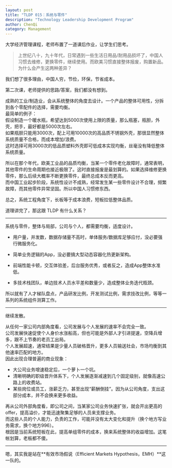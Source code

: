 ```yaml
---
layout: post
title: "TLDP 015：系统与零件"
description: "Technology Leadership Development Program"
author: ChenQi
category: Management
---
```


大学经济管理课程，老师布置了一道课后作业，让学生们思考。

> 上世纪八十，九十年代，日常遇到一些生活日用品/耐用品损坏了，中国人习惯去维修，更换零件，继续使用。而欧美习惯直接整体报废，购置新品。  
为什么会产生这两种差异？

我们想了很多理由，中国人穷，节俭，环保，节省成本。

第二次课，老师提供的思路/答案，我们都没有想到。

成熟的工业/制造业，会从系统整体的角度去设计。一个产品的整体可用性，分拆到各个零配件的选择，需要均衡。  
最简单的例子：  
假设制造一个暖水瓶，希望达到5000次使用上限的质量，那么瓶塞，瓶胆，外壳，把手，最好都是5000次左右。  
如果瓶胆只能用3000次，配上可用10000次的高品质不锈钢外壳，那很显然整体系统质量不合格，而成本增加/浪费。  
这时选择可用3000次的低品质塑料外壳即可低成本实现均衡，丝毫没有降低整体系统质量。  

所以在那个年代，欧美工业品的品质均衡，当某一个零件老化故障时，通常表明，其他零件的生命周期也接近极限了。这时直接报废是最划算的。如果选择维修更换零件，那么后续大概率不断更换零件，最终总成本反而更高。  
而中国工业起步阶段，系统性设计不成熟，经常发生某一些零件设计不合理，频繁故障，而其他零件异常坚固。所以中国人习惯修东西。  

总之，系统工程角度下，长板等于成本浪费，短板拉低整体品质。  

道理讲完了，那这跟 TLDP 有什么关系？

--------

系统与零件，整体与局部，公司与个人，都需要均衡，适度设计。  

+ 用户量，并发数，数据存储量不高时，单体服务/数据库足够应付，没必要强行微服务化。

+ 简单业务逻辑的App，没必要搞大型动态容器化热更新架构。

+ 前端性能卡顿，交互体验差，后台服务优秀，或者反之，造成App整体水准低。

+ 多技术栈团队，单边技术人员水平差和数量少，造成整体业务迭代瓶颈。

所以就有了人才梯队盘点，产品研发比例，开发测试比例，需求技改比例，等等一系列的系统组件测算工作。

--------
继续发散。

从任何一家公司内部角度看，公司发展与个人发展的速率不会完全一致。  
公司发展快速促使个人身价水涨船高，但也可能是外部人才引进提速，空降兵增多，跟不上节奏的老员工出局。  
个人发展超速，通常结果是少量人员破格晋升，更多人员输送社会，市场均衡到其他速率匹配的地方。  
因此出现合理普遍的商业现象：  

+ 大公司业务增速稳定后，一个萝卜一个坑。
+ 清晰明确的职级晋升体系下，个人发展逐渐减速到几个固定级别，就像高速公路上的收费站。
+ 某些岗位或员工，涨薪乏力，甚至出现“薪酬倒挂”。因为从公司角度，支出这部分成本，并不会换来更多收益。

再从公司外部角度看，即公司之间，当某家公司业务快速扩张，就会开出更高的offer，提高溢价，才能迅速聚集足够的人员来支撑业务。  
而这些人员的个人能力，负责的工作，可能并没有太大变化和提升（换个地方写业务需求，换个地方996）。  
根因是当前系统短板在此，提高单组零件的成本，换来系统整体的收益增加。这笔帐划算，老板都不傻。  

--------
嗯，其实我是站在**有效市场假说（Efficient Markets Hypothesis，EMH）**这一队的。
